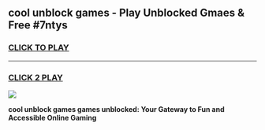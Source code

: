 
## cool unblock games - Play Unblocked Gmaes & Free #7ntys
<h3>
<a href="https://premium.freeplayer.one?title=cool_unblock_games&ref=03M">CLICK TO PLAY</a></h3>
<hr>

<h3>
<a href="https://premium.freeplayer.one?title=cool_unblock_games&ref=03M">CLICK 2 PLAY</a>
  
</h3>

<a href="https://premium.freeplayer.one?title=cool_unblock_games&ref=03M"><img src="https://clearcache.store/games.png"></a>


**cool unblock games games unblocked: Your Gateway to Fun and Accessible Online Gaming**
